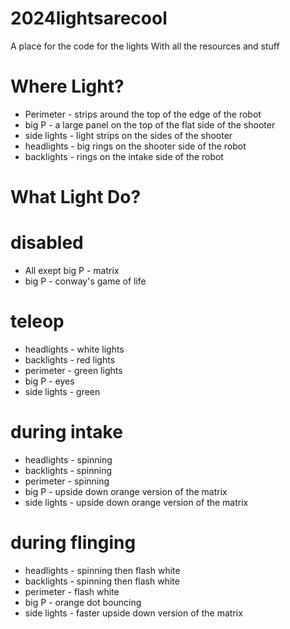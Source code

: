 # 2024lightsarecool
A place for the code for the lights
With all the resources and stuff

# Where Light?
* Perimeter - strips around the top of the edge of the robot
* big P - a large panel on the top of the flat side of the shooter
* side lights - light strips on the sides of the shooter
* headlights - big rings on the shooter side of the robot
* backlights - rings on the intake side of the robot

# What Light Do?

# disabled
* All exept big P - matrix
* big P - conway's game of life
  
# teleop
* headlights - white lights
* backlights - red lights
* perimeter - green lights
* big P - eyes
* side lights - green

# during intake 
* headlights - spinning
* backlights - spinning
* perimeter - spinning
* big P - upside down orange version of the matrix
* side lights - upside down orange version of the matrix

# during flinging 
* headlights - spinning then flash white
* backlights - spinning then flash white
* perimeter - flash white
* big P - orange dot bouncing
* side lights - faster upside down version of the matrix
